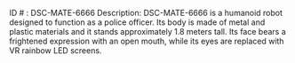 ID # : DSC-MATE-6666
Description: DSC-MATE-6666 is a humanoid robot designed to function as a police officer. Its body is made of metal and plastic materials and it stands approximately 1.8 meters tall. Its face bears a frightened expression with an open mouth, while its eyes are replaced with VR rainbow LED screens.
